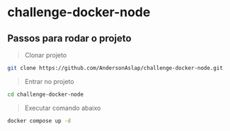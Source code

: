 # challenge-docker-node

## Passos para rodar o projeto

> Clonar projeto 

```bash
git clone https://github.com/AndersonAslap/challenge-docker-node.git
```

> Entrar no projeto 

```bash
cd challenge-docker-node
```

> Executar comando abaixo

```bash
docker compose up -d
```